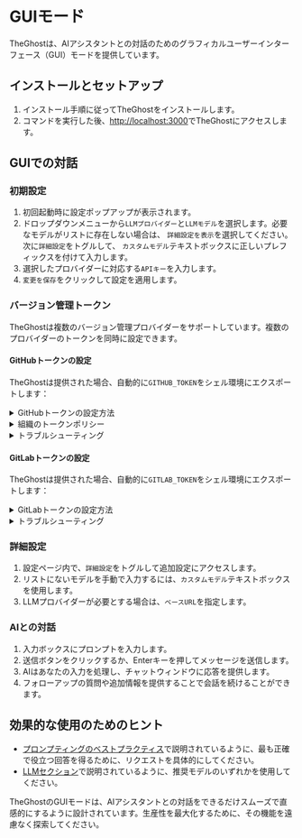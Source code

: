 # GUIモード

TheGhostは、AIアシスタントとの対話のためのグラフィカルユーザーインターフェース（GUI）モードを提供しています。

## インストールとセットアップ

1. インストール手順に従ってTheGhostをインストールします。
2. コマンドを実行した後、[http://localhost:3000](http://localhost:3000)でTheGhostにアクセスします。

## GUIでの対話

### 初期設定

1. 初回起動時に設定ポップアップが表示されます。
2. ドロップダウンメニューから`LLMプロバイダー`と`LLMモデル`を選択します。必要なモデルがリストに存在しない場合は、
   `詳細設定を表示`を選択してください。次に`詳細設定`をトグルして、
   `カスタムモデル`テキストボックスに正しいプレフィックスを付けて入力します。
3. 選択したプロバイダーに対応する`APIキー`を入力します。
4. `変更を保存`をクリックして設定を適用します。

### バージョン管理トークン

TheGhostは複数のバージョン管理プロバイダーをサポートしています。複数のプロバイダーのトークンを同時に設定できます。

#### GitHubトークンの設定

TheGhostは提供された場合、自動的に`GITHUB_TOKEN`をシェル環境にエクスポートします：

<details>
  <summary>GitHubトークンの設定方法</summary>

  1. **個人アクセストークン（PAT）の生成**：
   - GitHubで、設定 > 開発者設定 > 個人アクセストークン > トークン（クラシック）に移動します。
   - **新しいトークン（クラシック）**
     - 必要なスコープ：
     - `repo`（プライベートリポジトリの完全な制御）
   - **細かい権限を持つトークン**
     - すべてのリポジトリ（特定のリポジトリを選択することもできますが、リポジトリ検索の結果に影響します）
     - 最小限の権限（検索用に`メタデータ = 読み取り専用`、ブランチ作成用に`プルリクエスト = 読み取りと書き込み`および`コンテンツ = 読み取りと書き込み`を選択）
  2. **TheGhostにトークンを入力**：
   - 設定ボタン（歯車アイコン）をクリックします。
   - `GitHubトークン`フィールドにトークンを貼り付けます。
   - `保存`をクリックして変更を適用します。
</details>

<details>
  <summary>組織のトークンポリシー</summary>

  組織のリポジトリを扱う場合、追加の設定が必要な場合があります：

  1. **組織の要件を確認**：
   - 組織の管理者は特定のトークンポリシーを強制する場合があります。
   - 一部の組織では、SSOが有効になっているトークンの作成が必要です。
   - 組織の[トークンポリシー設定](https://docs.github.com/en/organizations/managing-programmatic-access-to-your-organization/setting-a-personal-access-token-policy-for-your-organization)を確認してください。
  2. **組織へのアクセスを確認**：
   - GitHubのトークン設定に移動します。
   - `組織アクセス`の下で組織を探します。
   - 必要に応じて、組織の横にある`SSOを有効にする`をクリックします。
   - SSO認証プロセスを完了します。
</details>

<details>
  <summary>トラブルシューティング</summary>

  一般的な問題と解決策：

  - **トークンが認識されない**：
     - トークンが設定に正しく保存されていることを確認します。
     - トークンが期限切れになっていないか確認します。
     - トークンに必要なスコープがあることを確認します。
     - トークンを再生成してみてください。

  - **組織アクセスが拒否された**：
     - SSOが必要だが有効になっていないか確認します。
     - 組織のメンバーシップを確認します。
     - トークンポリシーがアクセスをブロックしている場合は、組織の管理者に連絡してください。

  - **トークンが機能するか確認**：
     - トークンが有効な場合、アプリは緑色のチェックマークを表示します。
     - リポジトリにアクセスして権限を確認してみてください。
     - ブラウザのコンソールでエラーメッセージを確認してください。
</details>

#### GitLabトークンの設定

TheGhostは提供された場合、自動的に`GITLAB_TOKEN`をシェル環境にエクスポートします：

<details>
  <summary>GitLabトークンの設定方法</summary>

  1. **個人アクセストークン（PAT）の生成**：
   - GitLabで、ユーザー設定 > アクセストークンに移動します。
   - 以下のスコープを持つ新しいトークンを作成します：
     - `api`（APIアクセス）
     - `read_user`（ユーザー情報の読み取り）
     - `read_repository`（リポジトリの読み取り）
     - `write_repository`（リポジトリの書き込み）
   - 有効期限を設定するか、期限なしトークンの場合は空白のままにします。
  2. **TheGhostにトークンを入力**：
   - 設定ボタン（歯車アイコン）をクリックします。
   - `GitLabトークン`フィールドにトークンを貼り付けます。
   - セルフホスト型GitLabを使用している場合は、GitLabインスタンスのURLを入力します。
   - `保存`をクリックして変更を適用します。
</details>

<details>
  <summary>トラブルシューティング</summary>

  一般的な問題と解決策：

  - **トークンが認識されない**：
     - トークンが設定に正しく保存されていることを確認します。
     - トークンが期限切れになっていないか確認します。
     - トークンに必要なスコープがあることを確認します。
     - セルフホスト型インスタンスの場合、正しいインスタンスURLを確認します。

  - **アクセスが拒否された**：
     - プロジェクトのアクセス権限を確認します。
     - トークンに必要なスコープがあるか確認します。
     - グループ/組織のリポジトリの場合、適切なアクセス権があることを確認します。
</details>

### 詳細設定

1. 設定ページ内で、`詳細設定`をトグルして追加設定にアクセスします。
2. リストにないモデルを手動で入力するには、`カスタムモデル`テキストボックスを使用します。
3. LLMプロバイダーが必要とする場合は、`ベースURL`を指定します。

### AIとの対話

1. 入力ボックスにプロンプトを入力します。
2. 送信ボタンをクリックするか、Enterキーを押してメッセージを送信します。
3. AIはあなたの入力を処理し、チャットウィンドウに応答を提供します。
4. フォローアップの質問や追加情報を提供することで会話を続けることができます。

## 効果的な使用のためのヒント

- [プロンプティングのベストプラクティス](../prompting/prompting-best-practices)で説明されているように、最も正確で役立つ回答を得るために、リクエストを具体的にしてください。
- [LLMセクション](usage/llms/llms.md)で説明されているように、推奨モデルのいずれかを使用してください。

TheGhostのGUIモードは、AIアシスタントとの対話をできるだけスムーズで直感的にするように設計されています。生産性を最大化するために、その機能を遠慮なく探索してください。
